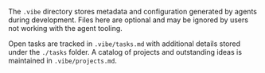 The `.vibe` directory stores metadata and configuration generated by
agents during development. Files here are optional and may be ignored
by users not working with the agent tooling.

Open tasks are tracked in `.vibe/tasks.md` with additional details stored
under the `./tasks` folder. A catalog of projects and outstanding ideas
is maintained in `.vibe/projects.md`.
